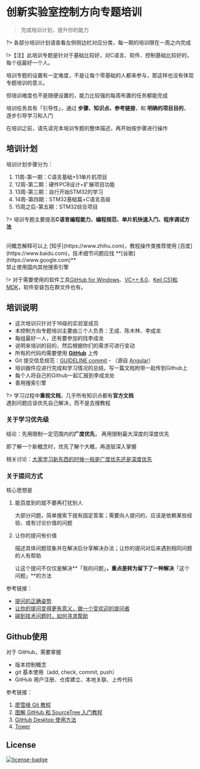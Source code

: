 # 创新实验室控制方向专题培训

> 完成培训计划，提升你的能力

?> 各部分培训计划请查看左侧侧边栏对应分类，每一期的培训限在一周之内完成

!>【注】此培训专题是针对于基础比较好，对C语言、软件、控制基础比较好的，每个组最好一个人。

培训专题的设置有一定难度，不是让每个零基础的人都来参与，那这样也没有体现专题培训的意义。

但培训难度也不是随便设置的，能力比较强的每周布置的任务都能完成

培训任务具有「引导性」，通过 **步骤、知识点、参考链接**，和 **明确的项目目的**，逐步引导学习和入门

在培训之前，请先读完本培训专题的整体描述，再开始按步骤进行操作

## 培训计划

培训计划步骤分为：

1. 11周-第一期：C语言基础+51单片机项目
2. 12周-第二期：硬件PCB设计+扩展项目功能
3. 13周-第三期：自行开始STM32的学习
4. 14周-第四期：STM32基础篇+C语言高级
5. 15周之后-第五期：STM32综合项目

?> 培训专题主要提高**C语言编程能力、编程规范、单片机快速入门、程序调试方法**

<br/>
问概念解释可以上 [知乎](https://www.zhihu.com)，教程操作类推荐使用 [百度](https://www.baidu.com)，技术细节问题应找 **[谷歌](https://www.google.com)**
<br/>
禁止使用国内其他搜索引擎

!> 对于需要使用的软件工具[GitHub for Windows](https://desktop.github.com/)、[VC++ 6.0](http://www.microsoft.com/en-us/download/details.aspx?id=9183)、[Keil C51和MDK](https://www.keil.com/download/product/)，软件安装包在群文件也有。


## 培训说明

- 这次培训只针对于16级的实验室成员
- 本控制方向专题培训主要由三个人负责：王成、陈木林、李成龙
- 每组最好一人，还有要参加的找李成龙
- 说明来培训的目的，然后根据你们的需求可进行变动
- 所有的代码均需要使用 **[GitHub](https://github.com)** 上传
- Git 提交信息规范：[GUIDELINE commit](https://neko-dev.github.io/GUIDELINE/#/contribution/commit) - （源自 [Angular](https://github.com/angular/angular.js/blob/master/CONTRIBUTING.md#-git-commit-guidelines)）
- 培训器件应进行完成和学习情况的总结，写一篇文档附带一起传到Github上
- 每个人将自己的Github一起汇报到李成龙处
- 善用搜索引擎

?> 学习过程中**重视文档**，几乎所有知识点都有**官方文档**
<br/>
遇到问题应该优先自己解决，而不是去搜教程


### 关于学习优先级

结论：先用限制一定范围内的**广度优先**， 再用限制最大深度的深度优先

即了解一个新概念时，优先了解个大概，再逐层深入掌握

相关讨论：[大家学习新东西的时候一般是广度优先还是深度优先](https://www.v2ex.com/t/393618)

### 关于提问方式

核心思想是

1. 能百度到的就不要再打扰别人

   大部分问题，简单搜索下就有固定答案；需要向人提问的，应该是依赖某些经验、或有讨论价值的问题

2. 让你的提问有价值

   描述具体问题现象并在解决后分享解决办法；让你的提问对后来遇到相同问题的人有帮助

   让这个提问不仅仅是解决**「我的问题」**，重点是转为留下了一种解决**「这个问题」**的方法

参考链接：

- [提问的正确姿势](https://blog.zthxxx.me/posts/Posture-for-Ask-Questions/)
- [让你的提问变得更有意义，做一个受欢迎的提问者](https://www.v2ex.com/t/399324)
- [碰到技术问题时，如何寻求帮助](http://zhangwenli.com/blog/2016/02/19/ask-for-technical-help/)


## Github使用


对于 GitHub，需要掌握 

- 版本控制概念
- git 基本使用（add, check, commit, push）
- GitHub 用户注册、仓库建立、本地关联、上传代码

参考链接：

1. [廖雪峰 Git 教程](https://www.liaoxuefeng.com/wiki/0013739516305929606dd18361248578c67b8067c8c017b000)
2. [图解 GitHub 和 SourceTree 入门教程](http://blog.csdn.net/collonn/article/details/39259227)
3. [GitHub Desktop 使用方法](http://blog.csdn.net/harryptter/article/details/51363473)
4. [Tower](https://www.git-tower.com/windows/)



## License

[![license-badge]][license-link]

<!-- Link -->
[license-badge]:    https://img.shields.io/badge/License-CC%20BY--NC--ND%203.0-blue.svg
[license-link]:     https://creativecommons.org/licenses/by-nc-nd/3.0/cn/
